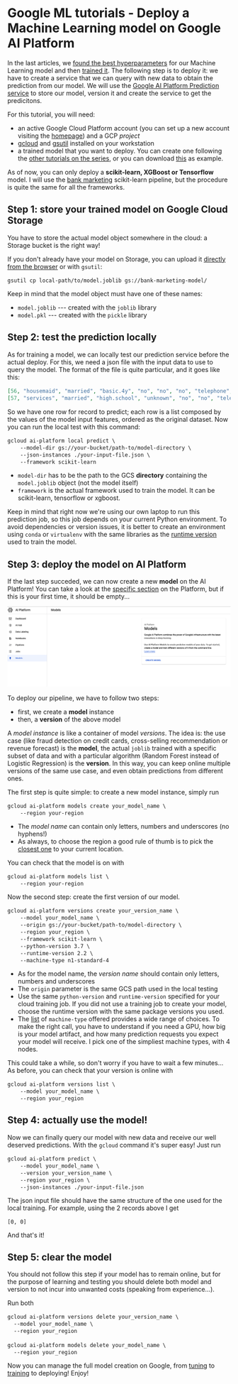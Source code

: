 # Google ML tutorials - Deploy a Machine Learning model on Google AI Platform
In the last articles, we [found the best hyperparameters][Tuning article] for our Machine Learning model and then [trained it][Training article].
The following step is to deploy it: we have to create a service that we can query with new data to obtain the prediction from our model.
We will use the [Google AI Platform Prediction service](https://cloud.google.com/ai-platform/prediction/docs) to store our model, version it and create the service to get the predicitons.

For this tutorial, you will need:
- an active Google Cloud Platform account (you can set up a new account visiting
the [homepage](https://cloud.google.com/)) and a GCP *project* 
- [gcloud](https://cloud.google.com/sdk/docs) and
[gsutil](https://cloud.google.com/storage/docs/gsutil_install) installed on your
 workstation
- a trained model that you want to deploy.
  You can create one following the [other tutorials on the series][ML tutorials series], or you can download [this][Example model] as example.

As of now, you can only deploy a **scikit-learn, XGBoost or Tensorflow** model.
I will use the [bank marketing][Training article] scikit-learn pipeline, but the procedure is quite the same for all the frameworks. 


## Step 1: store your trained model on Google Cloud Storage
You have to store the actual model object somewhere in the cloud: a Storage bucket is the right way!

If you don't already have your model on Storage, you can upload it [directly from the browser](https://console.cloud.google.com/storage/browser) or with `gsutil`:

```shell script
gsutil cp local-path/to/model.joblib gs://bank-marketing-model/
```

Keep in mind that the model object must have one of these names:
- `model.joblib` --- created with the `joblib` library
- `model.pkl` --- created with the `pickle` library


## Step 2: test the prediction locally
As for training a model, we can locally test our prediction service before the actual deploy.
For this, we need a json file with the input data to use to query the model.
The format of the file is quite particular, and it goes like this:

```json
[56, "housemaid", "married", "basic.4y", "no", "no", "no", "telephone", "may", "mon", 261, 1, 999, 0, "nonexistent", 1.1, 93.994, -36.4, 4.857, 5191, "no"]
[57, "services", "married", "high.school", "unknown", "no", "no", "telephone", "may", "mon", 149, 1, 999, 0, "nonexistent", 1.1, 93.994, -36.4, 4.857, 5191, "no"]
```

So we have one row for record to predict; each row is a list composed by the values of the model input features, ordered as the original dataset.
Now you can run the local test with this command:

```shell script
gcloud ai-platform local predict \
    --model-dir gs://your-bucket/path-to/model-directory \
    --json-instances ./your-input-file.json \
    --framework scikit-learn
```

- `model-dir` has to be the path to the GCS **directory** containing the `model.joblib` object (not the model itself)
- `framework` is the actual framework used to train the model.
  It can be scikit-learn, tensorflow or xgboost.

Keep in mind that right now we're using our own laptop to run this prediction job, so this job depends on your current Python environment.
To avoid dependencies or version issues, it is better to create an environment using `conda` or `virtualenv` with the same libraries as the [runtime version](https://cloud.google.com/ai-platform/training/docs/runtime-version-list) used to train the model.

## Step 3: deploy the model on AI Platform
If the last step succeded, we can now create a new **model** on the AI Platform!
You can take a look at the [specific section](https://console.cloud.google.com/ai-platform/models) on the Platform, but if this is your first time, it should be empty...

![No model](./images/no_model.png)

To deploy our pipeline, we have to follow two steps:
- first, we create a **model** instance
- then, a **version** of the above model

A *model instance* is like a container of model *versions*.
The idea is: the use case (like fraud detection on credit cards, cross-selling recommendation or revenue forecast) is the **model**, the actual `joblib` trained with a specific subset of data and with a particular algorithm (Random Forest instead of Logistic Regression) is the **version**. 
In this way, you can keep online multiple versions of the same use case, and even obtain predictions from different ones. 

The first step is quite simple: to create a new model instance, simply run

```shell script
gcloud ai-platform models create your_model_name \
    --region your-region
```

- The *model name* can contain only letters, numbers and underscores (no hyphens!)
- As always, to choose the region a good rule of thumb is to pick the [closest one](https://cloud.google.com/compute/docs/regions-zones) to your current location.

You can check that the model is on with

```shell script
gcloud ai-platform models list \
    --region your-region
```

Now the second step: create the first version of our model.

```shell script
gcloud ai-platform versions create your_version_name \
    --model your_model_name \
    --origin gs://your-bucket/path-to/model-directory \
    --region your_region \
    --framework scikit-learn \
    --python-version 3.7 \
    --runtime-version 2.2 \
    --machine-type n1-standard-4
```

- As for the model name, the *version name* should contain only letters, numbers and underscores
- The `origin` parameter is the same GCS path used in the local testing
- Use the same `python-version` and `runtime-version` specified for your cloud training job. If you did not use a training job to create your model, choose the runtime version with the same package versions you used.
- The [list](https://cloud.google.com/ai-platform/prediction/docs/machine-types-online-prediction) of `machine-type` offered provides a wide range of choices.
  To make the right call, you have to understand if you need a GPU, how big is your model artifact, and how many prediction requests you expect your model will receive.
  I pick one of the simpliest machine types, with 4 nodes.
  
This could take a while, so don't worry if you have to wait a few minutes...
As before, you can check that your version is online with

```shell script
gcloud ai-platform versions list \
    --model your_model_name \
    --region your_region
```


## Step 4: actually use the model!
Now we can finally query our model with new data and receive our well deserved predictions. With the `gcloud` command it's super easy! Just run

```shell script
gcloud ai-platform predict \
    --model your_model_name \
    --version your_version_name \
    --region your_region \
    --json-instances ./your-input-file.json
```

The json input file should have the same structure of the one used for the local training.
For example, using the 2 records above I get

```shell script
[0, 0]
``` 

And that's it!

## Step 5: clear the model
You should not follow this step if your model has to remain online, but for the purpose of learning and testing you should delete both model and version to not incur into unwanted costs (speaking from experience...).

Run both

```shell script
gcloud ai-platform versions delete your_version_name \
  --model your_model_name \
  --region your_region

gcloud ai-platform models delete your_model_name \
  --region your_region
```

Now you can manage the full model creation on Google, from [tuning][Tuning article] to [training][Training article] to deploying! Enjoy!


[ML tutorials series]: https://towardsdatascience.com/tagged/google-ml-tutorials
[Training article]: https://towardsdatascience.com/training-a-model-on-google-ai-platform-84ceff87b5f3
[Tuning article]: https://towardsdatascience.com/tuning-a-model-with-bayesian-optimization-on-google-ai-platform-d9fe63b78576
[Example model]: https://www.google.it